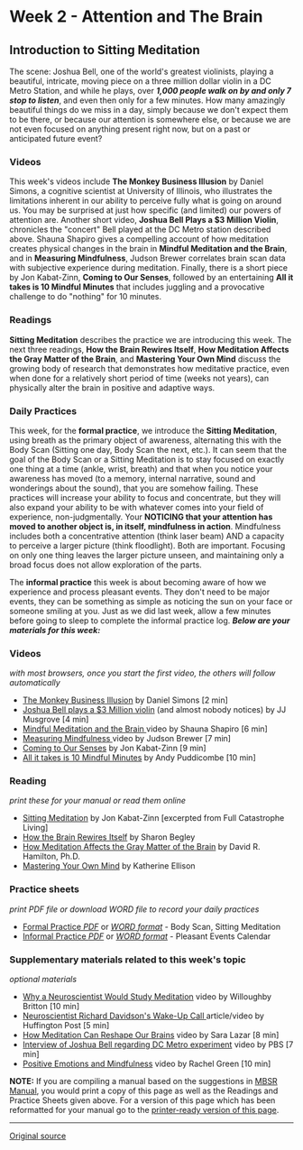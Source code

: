Week 2 - Attention and The Brain
================================

Introduction to Sitting Meditation
----------------------------------

The scene: Joshua Bell, one of the world's greatest violinists, playing a
beautiful, intricate, moving piece on a three million dollar violin in a DC
Metro Station, and while he plays, over **_1,000 people walk on by and only 7
stop to listen_**, and even then only for a few minutes. How many amazingly
beautiful things do we miss in a day, simply because we don't expect them to be
there, or because our attention is somewhere else, or because we are not even
focused on anything present right now, but on a past or anticipated future
event?

### Videos  
This week's videos include **The Monkey Business Illusion** by Daniel Simons, a
cognitive scientist at University of Illinois, who illustrates the limitations
inherent in our ability to perceive fully what is going on around us. You may
be surprised at just how specific (and limited) our powers of attention are.
Another short video, **Joshua Bell Plays a $3 Million Violin**, chronicles the
"concert" Bell played at the DC Metro station described above. Shauna Shapiro
gives a compelling account of how meditation creates physical changes in the
brain in **Mindful Meditation and the Brain**, and in **Measuring
Mindfulness**, Judson Brewer correlates brain scan data with subjective
experience during meditation. Finally, there is a short piece by Jon
Kabat-Zinn, **Coming to Our Senses**, followed by an entertaining **All it
takes is 10 Mindful Minutes** that includes juggling and a provocative
challenge to do "nothing" for 10 minutes.

### Readings  
**Sitting Meditation** describes the practice we are introducing this week. The
next three readings, **How the Brain Rewires Itself**, **How Meditation Affects
the Gray Matter of the Brain**, and **Mastering Your Own Mind** discuss the
growing body of research that demonstrates how meditative practice, even when
done for a relatively short period of time (weeks not years), can physically
alter the brain in positive and adaptive ways.

### Daily Practices  
This week, for the **formal practice**, we introduce the **Sitting
Meditation**, using breath as the primary object of awareness, alternating this
with the Body Scan (Sitting one day, Body Scan the next, etc.). It can seem
that the goal of the Body Scan or a Sitting Meditation is to stay focused on
exactly one thing at a time (ankle, wrist, breath) and that when you notice
your awareness has moved (to a memory, internal narrative, sound and wonderings
about the sound), that you are somehow failing. These practices will increase
your ability to focus and concentrate, but they will also expand your ability
to be with whatever comes into your field of experience, non-judgmentally. Your
**NOTICING that your attention has moved to another object is, in itself,
mindfulness in action**.  Mindfulness includes both a concentrative attention
(think laser beam) AND a capacity to perceive a larger picture (think
floodlight). Both are important. Focusing on only one thing leaves the larger
picture unseen, and maintaining only a broad focus does not allow exploration
of the parts.

The **informal practice** this week is about becoming aware of how we
experience and process pleasant events. They don't need to be major events,
they can be something as simple as noticing the sun on your face or someone
smiling at you. Just as we did last week, allow a few minutes before going to
sleep to complete the informal practice log. _**Below are your materials for
this week:**_

### Videos
_with most browsers, once you start the first video, the others will follow automatically_  
* [The Monkey Business Illusion][38] by Daniel Simons [2 min]  
* [Joshua Bell plays a $3 Million violin][39] (and almost nobody notices) by JJ Musgrove [4 min]  
* [Mindful Meditation and the Brain ][40] video by Shauna Shapiro [6 min]  
* [Measuring Mindfulness ][41] video by Judson Brewer [7 min]  
* [Coming to Our Senses][42] by Jon Kabat-Zinn [9 min]  
* [All it takes is 10 Mindful Minutes][43] by Andy Puddicombe [10 min]  

### Reading
_print these for your manual or read them online_
* [Sitting Meditation][44] by Jon Kabat-Zinn [excerpted from Full Catastrophe Living]  
* [How the Brain Rewires Itself][45] by Sharon Begley  
* [How Meditation Affects the Gray Matter of the Brain][46] by David R. Hamilton, Ph.D.  
* [Mastering Your Own Mind][47] by Katherine Ellison  

### Practice sheets
_print PDF file or download WORD file to record your daily practices_  
* [Formal Practice _PDF_][48] or [_WORD format_][49] \- Body Scan, Sitting Meditation  
* [Informal Practice _PDF_][50] or [_WORD format_][51] \- Pleasant Events Calendar  

### Supplementary materials related to this week's topic
_optional materials_
* [Why a Neuroscientist Would Study Meditation][52] video by Willoughby Britton [10 min]  
* [Neuroscientist Richard Davidson's Wake-Up Call ][53] article/video by Huffington Post [5 min]  
* [How Meditation Can Reshape Our Brains][54] video by Sara Lazar [8 min]  
* [Interview of Joshua Bell regarding DC Metro experiment][55] video by PBS [7 min]  
* [Positive Emotions and Mindfulness][56] video by Rachel Green [10 min]  

**NOTE:** If you are compiling a manual based on the suggestions in [MBSR
Manual][16], you would print a copy of this page as well as the Readings and
Practice Sheets given above. For a version of this page which has been
reformatted for your manual go to the [printer-ready version of this page][57].

[1]: http://palousemindfulness.com/art/docbox-translate-flip.jpg
[2]: http://palousemindfulness.com/art/clouds1_middle_570x22.jpg
[3]: http://palousemindfulness.com/art/logo-youtube_22.gif
[4]: http://palousemindfulness.com/art/logo-facebook_22.gif
[5]: http://palousemindfulness.com/art/clouds2_title_950x115.jpg
[6]: index.html
[7]: testimonials/index.html
[8]: graduates.html
[9]: resources.html
[10]: contact.html
[11]: quotes.html
[12]: whats-new.html
[13]: selfguidedMBSR_ataglance.html
[14]: selfguidedMBSR_week0.html
[15]: selfguidedMBSR_gettingstarted.html
[16]: selfguidedMBSR_manual.html
[17]: selfguidedMBSR_week1.html
[18]: selfguidedMBSR_week2.html
[19]: selfguidedMBSR_week3.html
[20]: selfguidedMBSR_week4.html
[21]: selfguidedMBSR_week5.html
[22]: selfguidedMBSR_week5b.html
[23]: selfguidedMBSR_week6.html
[24]: selfguidedMBSR_week7.html
[25]: selfguidedMBSR_week8.html
[26]: selfguidedMBSR_certificate.html
[27]: guidedmeditations.html
[28]: meditations/bodyscan.html
[29]: meditations/sittingmeditation.html
[30]: meditations/yoga1.html
[31]: meditations/yoga2.html
[32]: meditations/soften-soothe-allow.html
[33]: meditations/RAIN.html
[34]: meditations/mountain.html
[35]: meditations/lake.html
[36]: meditations/lovingkindness.html
[37]: meditations/silent30min.html
[38]: https://www.youtube.com/watch?v=ux1cL7tHjlI&amp;list=PLbiVpU59JkValOIEIo2Y65mBopHCjKvBo&amp;index=1
[39]: https://www.youtube.com/watch?v=9gti4JFwP_o&amp;index=2&amp;list=PLbiVpU59JkValOIEIo2Y65mBopHCjKvBo
[40]: https://www.youtube.com/watch?v=R6hybxLidgA&amp;index=3&amp;list=PLbiVpU59JkValOIEIo2Y65mBopHCjKvBo
[41]: https://www.youtube.com/watch?v=wp9JD4APjSs&amp;list=PLbiVpU59JkValOIEIo2Y65mBopHCjKvBo&amp;index=4
[42]: https://www.youtube.com/watch?v=XNvZkepAiMo&amp;list=PLbiVpU59JkValOIEIo2Y65mBopHCjKvBo&amp;index=5
[43]: https://www.youtube.com/watch?v=qzR62JJCMBQ&amp;index=6&amp;list=PLbiVpU59JkValOIEIo2Y65mBopHCjKvBo
[44]: docs/week2/sittingmeditation.pdf
[45]: docs/week2/brain-rewires.pdf
[46]: docs/week2/graymatter.pdf
[47]: docs/week2/mastering.pdf
[48]: practice/week2-formal.pdf
[49]: practice/week2-formal.docx
[50]: practice/week2-informal.pdf
[51]: practice/week2-informal.docx
[52]: https://www.youtube.com/watch?v=ioCY_HKBFOc
[53]: http://www.huffingtonpost.com/entry/the-wake-up-call-that-transformed-neuroscientist-richard-davidsons-life_us_571fcbc4e4b01a5ebde3c0a7
[54]: https://www.youtube.com/watch?v=m8rRzTtP7Tc
[55]: https://www.youtube.com/watch?v=BJhZ0J3bIYc
[56]: https://www.youtube.com/watch?feature=player_embedded&amp;v=4Gcohaq8Uhs#!
[57]: docs/manualMBSRweek2.pdf
[58]: http://palousemindfulness.com/art/JoshuaBell_170.jpg
[59]: quotes.html#selfguidedMBSR_week2 "more quotes"
  
---

[Original source](http://palousemindfulness.com/selfguidedMBSR_week2.html "Permalink to MBSR week 2")
